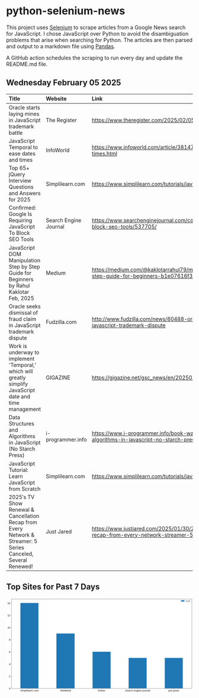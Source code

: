 # python-selenium-news

This project uses [Selenium](https://www.seleniumhq.org/) to scrape articles from a Google News search for JavaScript.
I chose JavaScript over Python to avoid the disambiguation problems that arise when searching for Python.
The articles are then parsed and output to a markdown file using [Pandas](https://pandas.pydata.org/).

A GitHub action schedules the scraping to run every day and update the README.md file.

## Wednesday February 05 2025


| Title                                                                                                          | Website               | Link                                                                                                                                           |
|:---------------------------------------------------------------------------------------------------------------|:----------------------|:-----------------------------------------------------------------------------------------------------------------------------------------------|
| Oracle starts laying mines in JavaScript trademark battle                                                      | The Register          | https://www.theregister.com/2025/02/05/oracle_dismissal_javascript_trademark_fraud/                                                            |
| JavaScript Temporal to ease dates and times                                                                    | InfoWorld             | https://www.infoworld.com/article/3814766/javascript-temporal-to-ease-dates-and-times.html                                                     |
| Top 65+ jQuery Interview Questions and Answers for 2025                                                        | Simplilearn.com       | https://www.simplilearn.com/tutorials/javascript-tutorial/jquery-interview-questions                                                           |
| Confirmed: Google Is Requiring JavaScript To Block SEO Tools                                                   | Search Engine Journal | https://www.searchenginejournal.com/confirmed-google-is-requiring-javascript-to-block-seo-tools/537705/                                        |
| JavaScript DOM Manipulation Step by Step Guide for Beginners  by Rahul Kaklotar  Feb, 2025                     | Medium                | https://medium.com/@kaklotarrahul79/master-javascript-dom-manipulation-step-by-step-guide-for-beginners-b1e07616f319                           |
| Oracle seeks dismissal of fraud claim in JavaScript trademark dispute                                          | Fudzilla.com          | http://www.fudzilla.com/news/60488-oracle-seeks-dismissal-of-fraud-claim-in-javascript-trademark-dispute                                       |
| Work is underway to implement 'Temporal,' which will greatly simplify JavaScript date and time management      | GIGAZINE              | https://gigazine.net/gsc_news/en/20250131-javascript-temporal/                                                                                 |
| Data Structures and Algorithms in JavaScript (No Starch Press)                                                 | i-programmer.info     | https://www.i-programmer.info/book-watch-archive/17805-data-structures-and-algorithms-in-javascript-no-starch-press.html                       |
| JavaScript Tutorial: Learn JavaScript from Scratch                                                             | Simplilearn.com       | https://www.simplilearn.com/tutorials/javascript-tutorial                                                                                      |
| 2025′s TV Show Renewal & Cancellation Recap from Every Network & Streamer: 5 Series Canceled, Several Renewed! | Just Jared            | https://www.justjared.com/2025/01/30/2025s-tv-show-renewal-cancellation-recap-from-every-network-streamer-5-series-canceled-several-renewed/2/ |
## Top Sites for Past 7 Days

![Graph of Top Sites](https://raw.githubusercontent.com/dan-mba/python-selenium-news/main/last-week.png)
